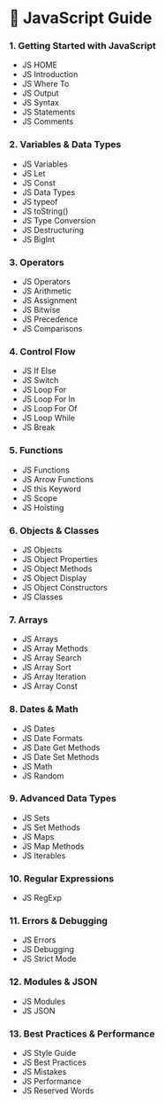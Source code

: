 🚀 JavaScript Guide
======================

### 1. Getting Started with JavaScript
- JS HOME
- JS Introduction
- JS Where To
- JS Output
- JS Syntax
- JS Statements
- JS Comments

### 2. Variables & Data Types
- JS Variables
- JS Let
- JS Const
- JS Data Types
- JS typeof
- JS toString()
- JS Type Conversion
- JS Destructuring
- JS BigInt

### 3. Operators
- JS Operators
- JS Arithmetic
- JS Assignment
- JS Bitwise
- JS Precedence
- JS Comparisons

### 4. Control Flow
- JS If Else
- JS Switch
- JS Loop For
- JS Loop For In
- JS Loop For Of
- JS Loop While
- JS Break

### 5. Functions
- JS Functions
- JS Arrow Functions
- JS this Keyword
- JS Scope
- JS Hoisting

### 6. Objects & Classes
- JS Objects
- JS Object Properties
- JS Object Methods
- JS Object Display
- JS Object Constructors
- JS Classes

### 7. Arrays
- JS Arrays
- JS Array Methods
- JS Array Search
- JS Array Sort
- JS Array Iteration
- JS Array Const

### 8. Dates & Math
- JS Dates
- JS Date Formats
- JS Date Get Methods
- JS Date Set Methods
- JS Math
- JS Random

### 9. Advanced Data Types
- JS Sets
- JS Set Methods
- JS Maps
- JS Map Methods
- JS Iterables

### 10. Regular Expressions
- JS RegExp

### 11. Errors & Debugging
- JS Errors
- JS Debugging
- JS Strict Mode

### 12. Modules & JSON
- JS Modules
- JS JSON

### 13. Best Practices & Performance
- JS Style Guide
- JS Best Practices
- JS Mistakes
- JS Performance
- JS Reserved Words

